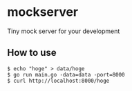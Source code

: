 # mockserver

Tiny mock server for your development

## How to use
```
$ echo "hoge" > data/hoge
$ go run main.go -data=data -port=8000
$ curl http://localhost:8000/hoge
```
